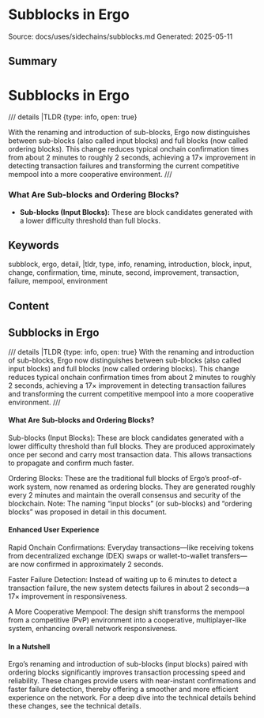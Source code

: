 # Subblocks in Ergo
Source: docs/uses/sidechains/subblocks.md
Generated: 2025-05-11

## Summary
# Subblocks in Ergo 

/// details |TLDR
    {type: info, open: true}

With the renaming and introduction of sub-blocks, Ergo now distinguishes between sub-blocks (also called input blocks) and full blocks (now called ordering blocks). This change reduces typical onchain confirmation times from about 2 minutes to roughly 2 seconds, achieving a 17× improvement in detecting transaction failures and transforming the current competitive mempool into a more cooperative environment. ///

### What Are Sub-blocks and Ordering Blocks?

  
- **Sub-blocks (Input Blocks):** These are block candidates generated with a lower difficulty threshold than full blocks.

## Keywords
subblock, ergo, detail, |tldr, type, info, renaming, introduction, block, input, change, confirmation, time, minute, second, improvement, transaction, failure, mempool, environment

## Content
## Subblocks in Ergo
/// details |TLDR
    {type: info, open: true}
With the renaming and introduction of sub-blocks, Ergo now distinguishes between sub-blocks (also called input blocks) and full blocks (now called ordering blocks). This change reduces typical onchain confirmation times from about 2 minutes to roughly 2 seconds, achieving a 17× improvement in detecting transaction failures and transforming the current competitive mempool into a more cooperative environment.
///

#### What Are Sub-blocks and Ordering Blocks?
Sub-blocks (Input Blocks):
  These are block candidates generated with a lower difficulty threshold than full blocks. They are produced approximately once per second and carry most transaction data. This allows transactions to propagate and confirm much faster.


Ordering Blocks:
  These are the traditional full blocks of Ergo’s proof-of-work system, now renamed as ordering blocks. They are generated roughly every 2 minutes and maintain the overall consensus and security of the blockchain.
Note: The naming “input blocks” (or sub-blocks) and “ordering blocks” was proposed in detail in this document.

#### Enhanced User Experience
Rapid Onchain Confirmations:
  Everyday transactions—like receiving tokens from decentralized exchange (DEX) swaps or wallet-to-wallet transfers—are now confirmed in approximately 2 seconds.


Faster Failure Detection:
  Instead of waiting up to 6 minutes to detect a transaction failure, the new system detects failures in about 2 seconds—a 17× improvement in responsiveness.


A More Cooperative Mempool:
  The design shift transforms the mempool from a competitive (PvP) environment into a cooperative, multiplayer-like system, enhancing overall network responsiveness.

#### In a Nutshell
Ergo’s renaming and introduction of sub-blocks (input blocks) paired with ordering blocks significantly improves transaction processing speed and reliability. These changes provide users with near-instant confirmations and faster failure detection, thereby offering a smoother and more efficient experience on the network.
For a deep dive into the technical details behind these changes, see the technical details.
